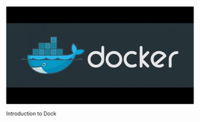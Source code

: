 ![Docker logo](https://github.com/MANT-i-S/docker-1/blob/master/Docker_logo.jpg)

Introduction to Dock
